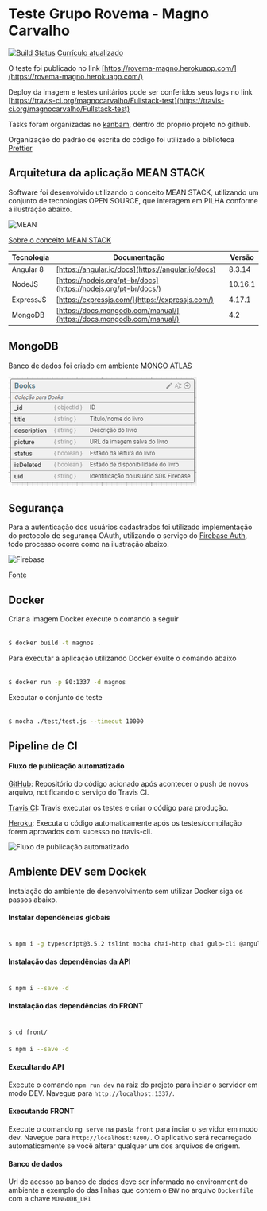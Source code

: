 
# Teste Grupo Rovema - Magno Carvalho

  

[![Build Status](https://travis-ci.org/magnocarvalho/Fullstack-test.svg?branch=magno-carvalho)](https://travis-ci.org/magnocarvalho/Fullstack-test) [Currículo atualizado](https://github.com/magnocarvalho/tcc/raw/master/docs/Curriculum-MagnoCarvalhoDosSantos%20(2).pdf)

  

O teste foi publicado no link [https://rovema-magno.herokuapp.com/](https://rovema-magno.herokuapp.com/)

  

Deploy da imagem e testes unitários pode ser conferidos seus logs no link [https://travis-ci.org/magnocarvalho/Fullstack-test](https://travis-ci.org/magnocarvalho/Fullstack-test)

  

Tasks foram organizadas no [kanbam](https://github.com/magnocarvalho/Fullstack-test/projects/1), dentro do proprio projeto no github.

  

Organização do padrão de escrita do código foi utilizado a biblioteca [Prettier](https://prettier.io/)

## Arquitetura da aplicação MEAN STACK

  

Software foi desenvolvido utilizando o conceito MEAN STACK, utilizando um conjunto de tecnologias OPEN SOURCE, que interagem em PILHA conforme a ilustração abaixo.

![MEAN](https://raw.githubusercontent.com/magnocarvalho/tcc/master/docs/images/image9.png)

[Sobre o conceito MEAN STACK](https://www.mongodb.com/blog/post/the-modern-application-stack-part-1-introducing-the-mean-stack)

  

| Tecnologia | Documentação | Versão |
| ------ | ------ | ------ |
| Angular 8 | [https://angular.io/docs](https://angular.io/docs) | 8.3.14 |
| NodeJS | [https://nodejs.org/pt-br/docs](https://nodejs.org/pt-br/docs/) | 10.16.1 |
| ExpressJS | [https://expressjs.com/](https://expressjs.com/) | 4.17.1 |
| MongoDB | [https://docs.mongodb.com/manual/](https://docs.mongodb.com/manual/) | 4.2 |

## MongoDB 

Banco de dados foi criado em ambiente [MONGO ATLAS](https://docs.atlas.mongodb.com/getting-started/) 

![Diagrama do banco mongo](https://raw.githubusercontent.com/magnocarvalho/Fullstack-test/magno-carvalho/docs/diagram-mongoDB.PNG)


## Segurança

Para a autenticação dos usuários cadastrados foi utilizado implementação do protocolo de segurança OAuth, utilizando o serviço do [Firebase Auth](https://firebase.google.com/docs/auth/?authuser=0), todo processo ocorre como na ilustração abaixo.

![Firebase](https://jainamit333.files.wordpress.com/2017/08/oauth_implicit.png)

[Fonte](https://jainamit333.wordpress.com/2017/08/05/add-google-authentication-using-firebase-in-reactredux-application/)

## Docker

  

Criar a imagem Docker execute o comando a seguir

  

```bash

$ docker build -t magnos .

```

Para executar a aplicação utilizando Docker exulte o comando abaixo

  

```bash

$ docker run -p 80:1337 -d magnos

```

Executar o conjunto de teste

  

```bash

$ mocha ./test/test.js --timeout 10000

```

  

## Pipeline de CI

  

#### Fluxo de publicação automatizado

  

[GitHub](https://github.com/): Repositório do código acionado após acontecer o push de novos arquivo, notificando o serviço do Travis CI.

[Travis CI](https://travis-ci.com/): Travis executar os testes e criar o código para produção.

[Heroku](https://www.heroku.com/): Executa o código automaticamente após os testes/compilação forem aprovados com sucesso no travis-cli.

  

![Fluxo de publicação automatizado](https://miro.medium.com/max/739/1*ttsZACmqa4SJRENqllm0og.png)

  

## Ambiente DEV sem Dockek

Instalação do ambiente de desenvolvimento sem utilizar Docker siga os passos abaixo.

#### Instalar dependências globais

```bash

$ npm i -g typescript@3.5.2 tslint mocha chai-http chai gulp-cli @angular/cli@8.3.21 @angular/animations@^8.2.14

```

  

#### Instalação das dependências da API

  

```bash

$ npm i --save -d

```

  

#### Instalação das dependências do FRONT

  

```bash

$ cd front/

$ npm i --save -d

```

  

#### Execultando API

  

Execute o comando `npm run dev` na raiz do projeto para inciar o servidor em modo DEV. Navegue para `http://localhost:1337/`.

  

#### Executando FRONT

  

Execute o comando `ng serve` na pasta `front` para inciar o servidor em modo dev. Navegue para `http://localhost:4200/`. O aplicativo será recarregado automaticamente se você alterar qualquer um dos arquivos de origem.

  

#### Banco de dados

  

Url de acesso ao banco de dados deve ser informado no environment do ambiente a exemplo do das linhas que contem o `ENV` no arquivo `Dockerfile` com a chave `MONGODB_URI`